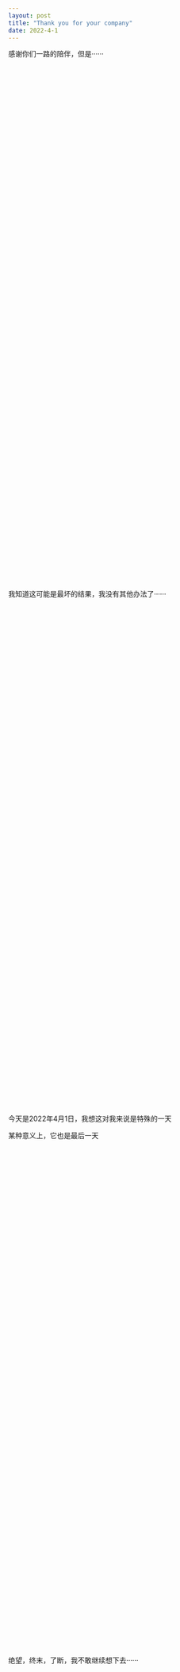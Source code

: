 ```yaml
---
layout: post
title: "Thank you for your company"
date: 2022-4-1
---
```


感谢你们一路的陪伴，但是······

​	

​	

​	

​	

​	

​	

​	

​	

​	

​	

​	

​	

​	

​	

​	

​	

​	

​	

​	

​	

​	

​	

​	

​	

​	

​	

​	

​	

​	

​	

​	

​	

​	

​	



我知道这可能是最坏的结果，我没有其他办法了······

​	

​		

​	

​	

​	

​	

​	

​	

​	

​	

​	

​	

​	

​	

​	

​	

​	

​	



​	

​	

​	

​	

​	

​	

​	

​	

​	

​	

​	

​	

​	

​	

​	



今天是2022年4月1日，我想这对我来说是特殊的一天

某种意义上，它也是最后一天

​	

​	

​	

​	

​	

​	

​	

​	

​	

​	

​		

​	

​	

​	

​	

​	

​	

​	

​	

​	

​	

​	

​	

​	

​	

​	

​	



​	

​	

​	

​	

​	

​	



绝望，终末，了断，我不敢继续想下去······

​	

​	

​		

​	

​	

​	

​	

​	

​	

​	

​	

​	

​	

​	

​	

​	

​	

​	

​	



​	

​	

​	

​	

​	

​	

​	

​	

​	

​	

​	

​	

​	

​	



救救我，陌生人······

​	

​	

​	

​	

​	

​	

​	

​	

​	

​	

​		

​	

​	

​	

​	

​	

​	

​	

​	

​	

​	

​	

​	

​	

​	

​	

​	



​	

​	

​	

​	

​	

​	



在沉沦之前有没有人能拉我一把······

​	

​	

​	

​	

​	

​	

​		

​	

​	

​	

​	

​	

​	

​	

​	

​	

​	

​	

​	

​	

​	

​	

​	



​	

​	

​	

​	

​	

​	

​	

​	

​	

​	



咕噜···咕噜咕噜······ε=ε=ε=

​	

​	

​	

​	

​	

​	

​	

​	

​	

​	

​	

​	

​	

​	

​	

​	

​	​	

​	

​	

​	

​	

​	

​	

​	

​	

​	

​	

​	

​	

​	

​	

​	

​	





最后一天了，数据库作业还没写完！

陌生人，可以借我抄下作业吗？

以及，愚人节快乐~~

​	

​	

